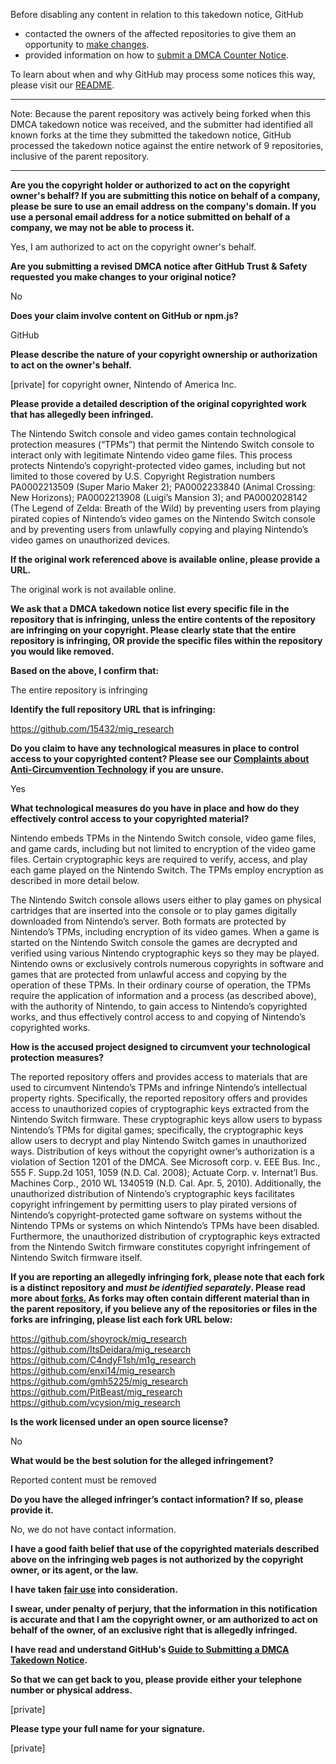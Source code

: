 Before disabling any content in relation to this takedown notice, GitHub
- contacted the owners of the affected repositories to give them an opportunity to [make changes](https://docs.github.com/en/github/site-policy/dmca-takedown-policy#a-how-does-this-actually-work).
- provided information on how to [submit a DMCA Counter Notice](https://docs.github.com/en/articles/guide-to-submitting-a-dmca-counter-notice).

To learn about when and why GitHub may process some notices this way, please visit our [README](https://github.com/github/dmca/blob/master/README.md#anatomy-of-a-takedown-notice).

---

Note: Because the parent repository was actively being forked when this DMCA takedown notice was received, and the submitter had identified all known forks at the time they submitted the takedown notice, GitHub processed the takedown notice against the entire network of 9 repositories, inclusive of the parent repository.

---

**Are you the copyright holder or authorized to act on the copyright owner's behalf? If you are submitting this notice on behalf of a company, please be sure to use an email address on the company's domain. If you use a personal email address for a notice submitted on behalf of a company, we may not be able to process it.**

Yes, I am authorized to act on the copyright owner's behalf.

**Are you submitting a revised DMCA notice after GitHub Trust & Safety requested you make changes to your original notice?**

No

**Does your claim involve content on GitHub or npm.js?**

GitHub

**Please describe the nature of your copyright ownership or authorization to act on the owner's behalf.**

[private] for copyright owner, Nintendo of America Inc.

**Please provide a detailed description of the original copyrighted work that has allegedly been infringed.**

The Nintendo Switch console and video games contain technological protection measures (“TPMs”) that permit the Nintendo Switch console to interact only with legitimate Nintendo video game files. This process protects Nintendo’s copyright-protected video games, including but not limited to those covered by U.S. Copyright Registration numbers PA0002213509 (Super Mario Maker 2); PA0002233840 (Animal Crossing: New Horizons); PA0002213908 (Luigi’s Mansion 3); and PA0002028142 (The Legend of Zelda: Breath of the Wild) by preventing users from playing pirated copies of Nintendo’s video games on the Nintendo Switch console and by preventing users from unlawfully copying and playing Nintendo’s video games on unauthorized devices.

**If the original work referenced above is available online, please provide a URL.**

The original work is not available online.

**We ask that a DMCA takedown notice list every specific file in the repository that is infringing, unless the entire contents of the repository are infringing on your copyright. Please clearly state that the entire repository is infringing, OR provide the specific files within the repository you would like removed.**

**Based on the above, I confirm that:**

The entire repository is infringing

**Identify the full repository URL that is infringing:**

https://github.com/15432/mig_research

**Do you claim to have any technological measures in place to control access to your copyrighted content? Please see our <a href="https://docs.github.com/articles/guide-to-submitting-a-dmca-takedown-notice#complaints-about-anti-circumvention-technology">Complaints about Anti-Circumvention Technology</a> if you are unsure.**

Yes

**What technological measures do you have in place and how do they effectively control access to your copyrighted material?**

Nintendo embeds TPMs in the Nintendo Switch console, video game files, and game cards, including but not limited to encryption of the video game files. Certain cryptographic keys are required to verify, access, and play each game played on the Nintendo Switch. The TPMs employ encryption as described in more detail below.

The Nintendo Switch console allows users either to play games on physical cartridges that are inserted into the console or to play games digitally downloaded from Nintendo’s server. Both formats are protected by Nintendo’s TPMs, including encryption of its video games. When a game is started on the Nintendo Switch console the games are decrypted and verified using various Nintendo cryptographic keys so they may be played. Nintendo owns or exclusively controls numerous copyrights in software and games that are protected from unlawful access and copying by the operation of these TPMs. In their ordinary course of operation, the TPMs require the application of information and a process (as described above), with the authority of Nintendo, to gain access to Nintendo’s copyrighted works, and thus effectively control access to and copying of Nintendo’s copyrighted works.

**How is the accused project designed to circumvent your technological protection measures?**

The reported repository offers and provides access to materials that are used to circumvent Nintendo’s TPMs and infringe Nintendo’s intellectual property rights. Specifically, the reported repository offers and provides access to unauthorized copies of cryptographic keys extracted from the Nintendo Switch firmware. These cryptographic keys allow users to bypass Nintendo’s TPMs for digital games; specifically, the cryptographic keys allow users to decrypt and play Nintendo Switch games in unauthorized ways. Distribution of keys without the copyright owner’s authorization is a violation of Section 1201 of the DMCA. See Microsoft corp. v. EEE Bus. Inc., 555 F. Supp.2d 1051, 1059 (N.D. Cal. 2008); Actuate Corp. v. Internat’l Bus. Machines Corp., 2010 WL 1340519 (N.D. Cal. Apr. 5, 2010). Additionally, the unauthorized distribution of Nintendo’s cryptographic keys facilitates copyright infringement by permitting users to play pirated versions of Nintendo’s copyright-protected game software on systems without the Nintendo TPMs or systems on which Nintendo’s TPMs have been disabled. Furthermore, the unauthorized distribution of cryptographic keys extracted from the Nintendo Switch firmware constitutes copyright infringement of Nintendo Switch firmware itself.

**If you are reporting an allegedly infringing fork, please note that each fork is a distinct repository and <i>must be identified separately</i>. Please read more about <a href="https://docs.github.com/articles/dmca-takedown-policy#b-what-about-forks-or-whats-a-fork">forks.</a> As forks may often contain different material than in the parent repository, if you believe any of the repositories or files in the forks are infringing, please list each fork URL below:**

https://github.com/shoyrock/mig_research  
https://github.com/ItsDeidara/mig_research  
https://github.com/C4ndyF1sh/m1g_research  
https://github.com/enxi14/mig_research  
https://github.com/gmh5225/mig_research  
https://github.com/PitBeast/mig_research  
https://github.com/vcysion/mig_research

**Is the work licensed under an open source license?**

No

**What would be the best solution for the alleged infringement?**

Reported content must be removed

**Do you have the alleged infringer’s contact information? If so, please provide it.**

No, we do not have contact information.

**I have a good faith belief that use of the copyrighted materials described above on the infringing web pages is not authorized by the copyright owner, or its agent, or the law.**

**I have taken <a href="https://www.lumendatabase.org/topics/22">fair use</a> into consideration.**

**I swear, under penalty of perjury, that the information in this notification is accurate and that I am the copyright owner, or am authorized to act on behalf of the owner, of an exclusive right that is allegedly infringed.**

**I have read and understand GitHub's <a href="https://docs.github.com/articles/guide-to-submitting-a-dmca-takedown-notice/">Guide to Submitting a DMCA Takedown Notice</a>.**

**So that we can get back to you, please provide either your telephone number or physical address.**

[private]

**Please type your full name for your signature.**

[private]
